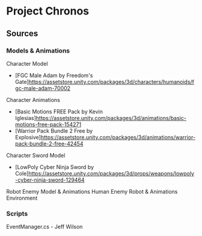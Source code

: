 # Project Chronos 

## Sources 
### Models & Animations 
Character Model 
- [FGC Male Adam by Freedom's Gate]https://assetstore.unity.com/packages/3d/characters/humanoids/fgc-male-adam-70002 

Character Animations 
- [Basic Motions FREE Pack by Kevin Iglesias]https://assetstore.unity.com/packages/3d/animations/basic-motions-free-pack-154271 
- [Warrior Pack Bundle 2 Free by Explosive]https://assetstore.unity.com/packages/3d/animations/warrior-pack-bundle-2-free-42454 

Character Sword Model 
- [LowPoly Cyber Ninja Sword by Cole]https://assetstore.unity.com/packages/3d/props/weapons/lowpoly-cyber-ninja-sword-129464 

Robot Enemy Model & Animations 
Human Enemy Robot & Animations 
Environment 

### Scripts 
EventManager.cs - Jeff Wilson 